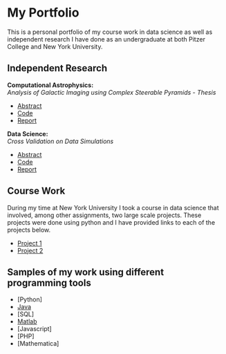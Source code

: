 # My Portfolio
This is a personal portfolio of my course work in data science as well as independent research I have done as an undergraduate at both Pitzer College and New York University.

## Independent Research 

**Computational Astrophysics:**  
*Analysis of Galactic Imaging using Complex Steerable Pyramids - Thesis*
- [Abstract](https://github.com/avery-simon/thesis)
- [Code]()
- [Report]()

**Data Science:**  
*Cross Validation on Data Simulations*

- [Abstract](/instructions.pdf)
- [Code](/script.py)
- [Report](/Report.pdf)

## Course Work
During my time at New York University I took a course in data science that involved, among other assignments, two large scale projects. These projects were done using python and I have provided links to each of the projects below.

- [Project 1](/project1.pdf)
- [Project 2](/project2.pdf)

## Samples of my work using different programming tools

- [Python]
- [Java](/samples/javasample.java)
- [SQL]
- [Matlab](/samples/matlabsample.m)
- [Javascript]
- [PHP]
- [Mathematica]
